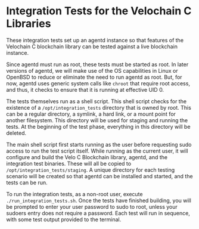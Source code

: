 Integration Tests for the Velochain C Libraries
===============================================

These integration tests set up an agentd instance so that features of the
Velochain C blockchain library can be tested against a live blockchain instance.

Since agentd must run as root, these tests must be started as root. In later
versions of agentd, we will make use of the OS capabilities in Linux or OpenBSD
to reduce or eliminate the need to run agentd as root. But, for now, agentd uses
generic system calls like `chroot` that require root access, and thus, it checks
to ensure that it is running at effective UID 0.

The tests themselves run as a shell script. This shell script checks for the
existence of a `/opt/integration_tests` directory that is owned by root. This
can be a regular directory, a symlink, a hard link, or a mount point for another
filesystem. This directory will be used for staging and running the tests. At
the beginning of the test phase, everything in this directory will be deleted.

The main shell script first starts running as the user before requesting sudo
access to run the test script itself. While running as the current user, it will
configure and build the Velo C Blockchain library, agentd, and the integration
test binaries. These will all be copied to `/opt/integration_tests/staging`.  A
unique directory for each testing scenario will be created so that agentd can be
installed and started, and the tests can be run.

To run the integration tests, as a non-root user, execute
`./run_integration_tests.sh`. Once the tests have finished building, you will be
prompted to enter your user password to sudo to root, unless your sudoers entry
does not require a password.  Each test will run in sequence, with some test
output provided to the terminal.
